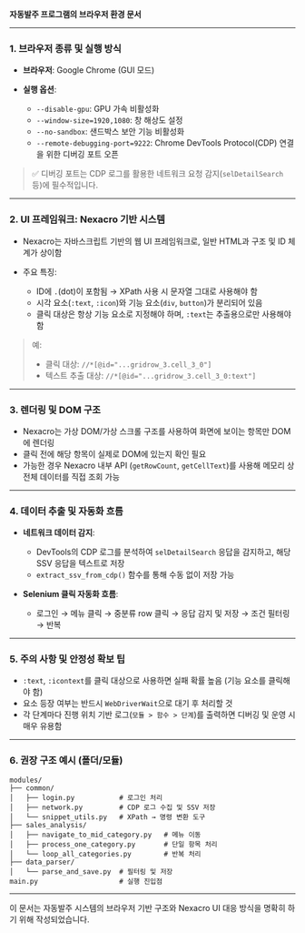 **자동발주 프로그램의 브라우저 환경 문서**

---

### 1. 브라우저 종류 및 실행 방식

* **브라우저**: Google Chrome (GUI 모드)
* **실행 옵션**:

  * `--disable-gpu`: GPU 가속 비활성화
  * `--window-size=1920,1080`: 창 해상도 설정
  * `--no-sandbox`: 샌드박스 보안 기능 비활성화
  * `--remote-debugging-port=9222`: Chrome DevTools Protocol(CDP) 연결을 위한 디버깅 포트 오픈

> ✅ 디버깅 포트는 CDP 로그를 활용한 네트워크 요청 감지(`selDetailSearch` 등)에 필수적입니다.

---

### 2. UI 프레임워크: Nexacro 기반 시스템

* Nexacro는 자바스크립트 기반의 웹 UI 프레임워크로, 일반 HTML과 구조 및 ID 체계가 상이함
* 주요 특징:

  * ID에 `.`(dot)이 포함됨 → XPath 사용 시 문자열 그대로 사용해야 함
  * 시각 요소(`:text`, `:icon`)와 기능 요소(`div`, `button`)가 분리되어 있음
  * 클릭 대상은 항상 기능 요소로 지정해야 하며, `:text`는 추출용으로만 사용해야 함

> 예:
>
> * 클릭 대상: `//*[@id="...gridrow_3.cell_3_0"]`
> * 텍스트 추출 대상: `//*[@id="...gridrow_3.cell_3_0:text"]`

---

### 3. 렌더링 및 DOM 구조

* Nexacro는 가상 DOM/가상 스크롤 구조를 사용하여 화면에 보이는 항목만 DOM에 렌더링
* 클릭 전에 해당 항목이 실제로 DOM에 있는지 확인 필요
* 가능한 경우 Nexacro 내부 API (`getRowCount`, `getCellText`)를 사용해 메모리 상 전체 데이터를 직접 조회 가능

---

### 4. 데이터 추출 및 자동화 흐름

* **네트워크 데이터 감지**:

  * DevTools의 CDP 로그를 분석하여 `selDetailSearch` 응답을 감지하고, 해당 SSV 응답을 텍스트로 저장
  * `extract_ssv_from_cdp()` 함수를 통해 수동 없이 저장 가능

* **Selenium 클릭 자동화 흐름**:

  * 로그인 → 메뉴 클릭 → 중분류 row 클릭 → 응답 감지 및 저장 → 조건 필터링 → 반복

---

### 5. 주의 사항 및 안정성 확보 팁

* `:text`, `:icontext`를 클릭 대상으로 사용하면 실패 확률 높음 (기능 요소를 클릭해야 함)
* 요소 등장 여부는 반드시 `WebDriverWait`으로 대기 후 처리할 것
* 각 단계마다 진행 위치 기반 로그(`모듈 > 함수 > 단계`)를 출력하면 디버깅 및 운영 시 매우 유용함

---

### 6. 권장 구조 예시 (폴더/모듈)

```
modules/
├── common/
│   ├── login.py           # 로그인 처리
│   ├── network.py         # CDP 로그 수집 및 SSV 저장
│   └── snippet_utils.py   # XPath → 명령 변환 도구
├── sales_analysis/
│   ├── navigate_to_mid_category.py   # 메뉴 이동
│   ├── process_one_category.py       # 단일 항목 처리
│   └── loop_all_categories.py        # 반복 처리
├── data_parser/
│   └── parse_and_save.py  # 필터링 및 저장
main.py                    # 실행 진입점
```

---

이 문서는 자동발주 시스템의 브라우저 기반 구조와 Nexacro UI 대응 방식을 명확히 하기 위해 작성되었습니다.
